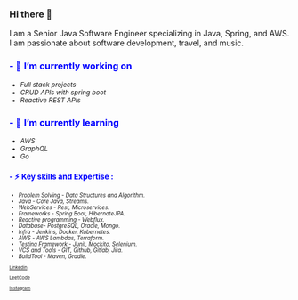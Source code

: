 ### Hi there 👋

I am a Senior Java Software Engineer specializing in Java, Spring, and AWS. 
I am passionate about software development, travel, and music. 

<h3 style="color:blue;">
<strong>
- 🔭 I’m currently working on
</strong>
</h3>
  <i><small><div><ul>
  <li>Full stack projects</li>
  <li>CRUD APIs with spring boot</li>
  <li>Reactive REST APIs</li>
  </ul></div></small></i>

<h3 style="color:blue;"><strong>
- 🌱 I’m currently learning
</h3></strong>
  <i><small><div><ul>
  <li>AWS</li>
  <li>GraphQL</li>
  <li>Go</li>
  </ul></div></<small></i>

<h3 style="color:blue;"><strong>
- ⚡ Key skills and Expertise :
</h3></strong>
  <i><small>
  <div><ul>
  <li>Problem Solving - Data Structures and Algorithm.</li>
  <li>Java - Core Java, Streams.</li>
  <li>WebServices - Rest, Microservices.</li>
  <li>Frameworks - Spring Boot, HibernateJPA.</li>
  <li>Reactive programming - Webflux.</li>
  <li>Database- PostgreSQL, Oracle, Mongo.</li> 
  <li>Infra - Jenkins, Docker, Kubernetes.</li>
  <li>AWS - AWS Lambdas, Terraform.</li>
  <li>Testing Framework - Junit, Mockito, Selenium.</li>
  <li>VCS and Tools - GIT, Github, Gitlab, Jira.</li>
  <li>BuildTool - Maven, Gradle.</li>
  </div>
  </ul>
  </<small></i>

 
<div><small>
<p>
  <a href="https://www.linkedin.com/in/carlos-dario-casta%C3%B1eda-mendoza-12735925/">Linkedin</a>
</p>
<p>
  <a href="https://leetcode.com/DarioCM/">LeetCode</a>
</p>
<p>
  <a href="https://www.instagram.com/darkocd/">Instagram</a>
</p>
</small></div>
<!--
**DarioCM/DarioCM** is a ✨ _special_ ✨ repository because its `README.md` (this file) appears on your GitHub profile.

Here are some ideas to get you started:

- 🔭 I’m currently working on ...
- 🌱 I’m currently learning ...
- 👯 I’m looking to collaborate on ...
- 🤔 I’m looking for help with ...
- 💬 Ask me about ...
- 📫 How to reach me: ...
- 😄 Pronouns: ...
- ⚡ Fun fact: ...
-->
